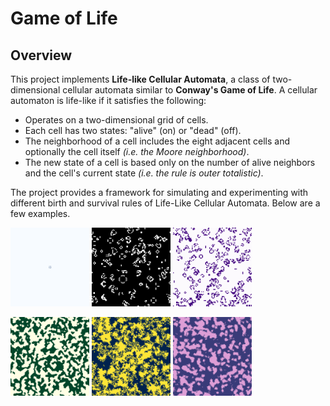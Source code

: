 # Game of Life

## Overview

This project implements **Life-like Cellular Automata**, a class of two-dimensional cellular automata similar to **Conway's Game of Life**.
A cellular automaton is life-like if it satisfies the following:
- Operates on a two-dimensional grid of cells.
- Each cell has two states: "alive" (on) or "dead" (off).
- The neighborhood of a cell includes the eight adjacent cells and optionally the cell itself *(i.e. the Moore neighborhood)*.
- The new state of a cell is based only on the number of alive neighbors and the cell's current state *(i.e. the rule is outer totalistic)*.

The project provides a framework for simulating and experimenting with different birth and survival rules of Life-Like Cellular Automata. Below are a few examples.

<p float="left">
    <img src="results/replicator.gif" title="B1357/S1357 Replicator" style="width: 25%;"/>
    <img src="results/life.gif" title="B3/S23 Life" style="width: 25%;"/>
    <img src="results/highlife.gif" title="B36/S23 HighLife" style="width: 25%;"/>
</p>

<p float="left">
    <img src="results/anneal.gif" title="B4678/S35678 Anneal" style="width: 25%;"/>
    <img src="results/day_n_night.gif" title="B3678/S34678 Day & Night" style="width: 25%;"/>
    <img src="results/diamoeba.gif" title="B35678/S5678 Diamoeba" style="width: 25%;"/>
</p>